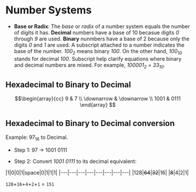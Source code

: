 # Number Systems
- **Base or Radix**: The *base* or *radix* of a number system equals the number of digits it has. **Decimal** numbers have a base of 10 becasue digits *0* through *9* are used. **Binary** nunmbers have a base of 2 because only the digits *0* and *1* are used. A subscript attached to a number indicates the base of the number. *100<sub>2<sub>* means binary *100*. On the other hand, *100<sub>10</sub>* stands for decimal *100*. Subscript help clarify equations where binary and decimal numbers are mixed. For example, *100001<sub>2</sub>* = *33<sub>10</sub>*.

## Hexadecimal to Binary to Decimal

$$\begin{array}{cc}
9 & 7 \\
\downarrow & \downarrow \\
1001 & 0111
\end{array}
$$

## Hexadecimal to Binary to Decimal conversion
Example: 97<sub>16</sub> to Decimal.
  - Step 1:
    97 -> 1001 0111
    
  - Step 2: Convert *1001 0111* to its decimal equivalent:

|1|0|0|1|space|0|1|1|1|
|---|---|---|---|---|---|---|---|
|128|~~64~~|~~32~~|16|  |~~8~~|4|2|1|

`128`+`16`+`4`+`2`+`1` = `151 `


